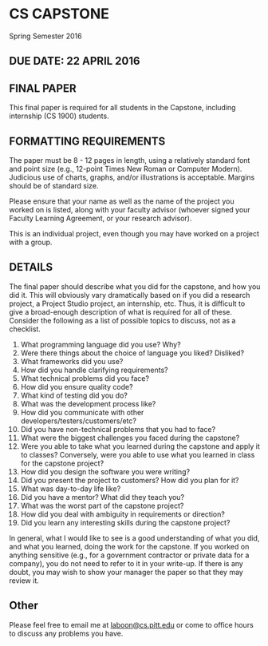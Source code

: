 # CS CAPSTONE
Spring Semester 2016

## DUE DATE: 22 APRIL 2016

## FINAL PAPER

This final paper is required for all students in the Capstone, including internship (CS 1900) students.

## FORMATTING REQUIREMENTS

The paper must be 8 - 12 pages in length, using a relatively standard font and point size (e.g., 12-point Times New Roman or Computer Modern).  Judicious use of charts, graphs, and/or illustrations is acceptable.  Margins should be of standard size.

Please ensure that your name as well as the name of the project you worked on is listed, along with your faculty advisor (whoever signed your Faculty Learning Agreement, or your research advisor).

This is an individual project, even though you may have worked on a project with a group.

## DETAILS

The final paper should describe what you did for the capstone, and how you did it.  This will obviously vary dramatically based on if you did a research project, a Project Studio project, an internship, etc.  Thus, it is difficult to give a broad-enough description of what is required for all of these.  Consider the following as a list of possible topics to discuss, not as a checklist.

1. What programming language did you use?  Why?
2. Were there things about the choice of language you liked?  Disliked?
3. What frameworks did you use?
4. How did you handle clarifying requirements?
5. What technical problems did you face?
6. How did you ensure quality code?
7. What kind of testing did you do?
8. What was the development process like?
9. How did you communicate with other developers/testers/customers/etc?
10. Did you have non-technical problems that you had to face?
11. What were the biggest challenges you faced during the capstone?
12. Were you able to take what you learned during the capstone and apply it to classes?  Conversely, were you able to use what you learned in class for the capstone project?
13. How did you design the software you were writing?
14. Did you present the project to customers?  How did you plan for it?
15. What was day-to-day life like?
16. Did you have a mentor?  What did they teach you?
17. What was the worst part of the capstone project?
18. How did you deal with ambiguity in requirements or direction?
19. Did you learn any interesting skills during the capstone project?

In general, what I would like to see is a good understanding of what you did, and what you learned, doing the work for the capstone.  If you worked on anything sensitive (e.g., for a government contractor or private data for a company), you do not need to refer to it in your write-up.  If there is any doubt, you may wish to show your manager the paper so that they may review it.

## Other

Please feel free to email me at laboon@cs.pitt.edu or come to office hours to discuss any problems you have.